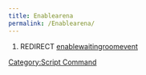 ```yaml
---
title: Enablearena
permalink: /Enablearena/
---
```


1.  REDIRECT [enablewaitingroomevent](/enablewaitingroomevent "wikilink")

[Category:Script Command](/Category:Script_Command "wikilink")